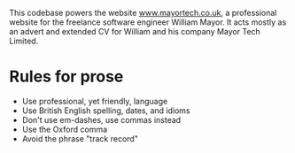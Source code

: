 This codebase powers the website www.mayortech.co.uk, a professional website for the
freelance software engineer William Mayor. It acts mostly as an advert and extended CV
for William and his company Mayor Tech Limited.

# Rules for prose

 - Use professional, yet friendly, language
 - Use British English spelling, dates, and idioms
 - Don't use em-dashes, use commas instead
 - Use the Oxford comma
 - Avoid the phrase "track record"
